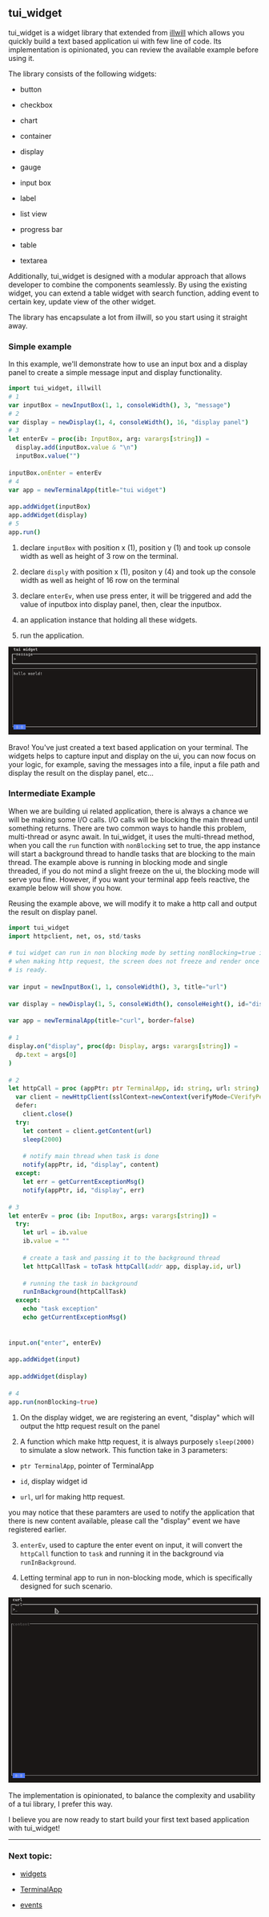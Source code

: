 ## tui_widget

tui_widget is a widget library that extended from [illwill](https://github.com/johnnovak/illwill) which allows you quickly build a text based application ui with few line of code. Its implementation is opinionated, you can review the available example before using it. 

The library consists of the following widgets:

- button

- checkbox

- chart

- container

- display

- gauge

- input box

- label

- list view

- progress bar

- table

- textarea

Additionally, tui_widget is designed with a modular approach that allows developer to combine the components seamlessly. By using the existing widget, you can extend a table widget with search function, adding event to certain key, update view of the other widget.

The library has encapsulate a lot from illwill, so you start using it straight away. 

### Simple example

In this example, we'll demonstrate how to use an input box and a display panel to create a simple message input and display functionality. 

```nim
import tui_widget, illwill
# 1
var inputBox = newInputBox(1, 1, consoleWidth(), 3, "message")
# 2
var display = newDisplay(1, 4, consoleWidth(), 16, "display panel") 
# 3
let enterEv = proc(ib: InputBox, arg: varargs[string]) =
  display.add(inputBox.value & "\n")
  inputBox.value("")

inputBox.onEnter = enterEv
# 4
var app = newTerminalApp(title="tui widget")

app.addWidget(inputBox)
app.addWidget(display)
# 5
app.run()
```
1. declare `inputBox` with position x (1), position y (1) and took up console width as well as height of 3 row on the terminal.

2. declare `disply` with position x (1), positon y (4) and took up the console width as well as 
height of 16 row on the terminal

3. declare `enterEv`, when use press enter, it will be triggered and add the value of inputbox into display panel, then, clear the inputbox.

4. an application instance that holding all these widgets.

5. run the application. 

![simple example](./images/simple-example-1.png)

Bravo! You've just created a text based application on your terminal. The widgets helps to capture input and display on the ui, you can now focus on your logic, for example, saving the messages into a file, input a file path and display the result on the display panel, etc...

### Intermediate Example

When we are building ui related application, there is always a chance we will be making some I/O calls. I/O calls will be blocking the main thread until something returns. There are two common ways to handle this problem, multi-thread or async await. In tui_widget, it uses the multi-thread method, when you call the `run` function with `nonBlocking` set to true, the app instance will start a background thread to handle tasks that are blocking to the main thread. 
The example above is running in blocking mode and single threaded, if you do not mind a slight freeze on the ui, the blocking mode will serve you fine. However, if you want your terminal app feels reactive, the example below will show you how.

Reusing the example above, we will modify it to make a http call and output the result on display panel.

```nim
import tui_widget
import httpclient, net, os, std/tasks

# tui widget can run in non blocking mode by setting nonBlocking=true in run proc
# when making http request, the screen does not freeze and render once content
# is ready.

var input = newInputBox(1, 1, consoleWidth(), 3, title="url")

var display = newDisplay(1, 5, consoleWidth(), consoleHeight(), id="display", title="content")

var app = newTerminalApp(title="curl", border=false)

# 1
display.on("display", proc(dp: Display, args: varargs[string]) =
  dp.text = args[0]
)

# 2
let httpCall = proc (appPtr: ptr TerminalApp, id: string, url: string) {.gcsafe.} =
  var client = newHttpClient(sslContext=newContext(verifyMode=CVerifyPeerUseEnvVars))
  defer:
    client.close()
  try:
    let content = client.getContent(url)
    sleep(2000)

    # notify main thread when task is done
    notify(appPtr, id, "display", content)
  except:
    let err = getCurrentExceptionMsg()
    notify(appPtr, id, "display", err)

# 3
let enterEv = proc (ib: InputBox, args: varargs[string]) =
  try:
    let url = ib.value
    ib.value = ""
    
    # create a task and passing it to the background thread
    let httpCallTask = toTask httpCall(addr app, display.id, url)

    # running the task in background
    runInBackground(httpCallTask)
  except:
    echo "task exception"
    echo getCurrentExceptionMsg()


input.on("enter", enterEv)

app.addWidget(input)

app.addWidget(display)

# 4
app.run(nonBlocking=true)
```

1. On the display widget, we are registering an event, "display" which will output the http request result on the panel

2. A function which make http request, it is always purposely `sleep(2000)` to simulate a slow network. This function take in 3 parameters:

  - `ptr TerminalApp`, pointer of TerminalApp

  - `id`, display widget id

  - `url`, url for making http request.

  you may notice that these paramters are used to notify the application that there is new content available, please call the "display" event we have registered earlier.

3. `enterEv`, used to capture the enter event on input, it will convert the `httpCall` function to `task` and running it in the background via `runInBackground`.

4. Letting terminal app to run in non-blocking mode, which is specifically designed for such scenario.

![inter-example](./images/intermediate-example-1.gif)

The implementation is opinionated, to balance the complexity and usability of a tui library, I prefer this way.

I believe you are now ready to start build your first text based application with tui_widget!

---

### Next topic: 

- [widgets](./widgets.md)

- [TerminalApp](./terminal-app.md)

- [events](./events.md)
